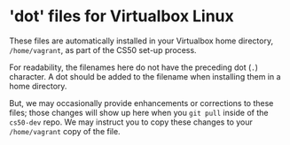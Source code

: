 # 'dot' files for Virtualbox Linux

These files are automatically installed in your Virtualbox home directory, `/home/vagrant`, as part of the CS50 set-up process.

For readability, the filenames here do not have the preceding dot (`.`) character.
A dot should be added to the filename when installing them in a home directory.

But, we may occasionally provide enhancements or corrections to these files; those changes will show up here when you `git pull` inside of the `cs50-dev` repo.
We may instruct you to copy these changes to your `/home/vagrant` copy of the file.

